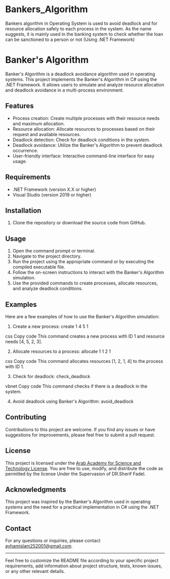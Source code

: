 # Bankers_Algorithm
Bankers algorithm in Operating System is used to avoid deadlock and for resource allocation safely to each process in the system. As the name suggests, it is mainly used in the banking system to check whether the loan can be sanctioned to a person or not (Using .NET Framework)
# Banker's Algorithm

Banker's Algorithm is a deadlock avoidance algorithm used in operating systems. This project implements the Banker's Algorithm in C# using the .NET Framework. It allows users to simulate and analyze resource allocation and deadlock avoidance in a multi-process environment.

## Features

- Process creation: Create multiple processes with their resource needs and maximum allocation.
- Resource allocation: Allocate resources to processes based on their request and available resources.
- Deadlock detection: Check for deadlock conditions in the system.
- Deadlock avoidance: Utilize the Banker's Algorithm to prevent deadlock occurrence.
- User-friendly interface: Interactive command-line interface for easy usage.

## Requirements

- .NET Framework (version X.X or higher)
- Visual Studio (version 2019 or higher)

## Installation

1. Clone the repository or download the source code from GitHub.

## Usage

1. Open the command prompt or terminal.
2. Navigate to the project directory.
3. Run the project using the appropriate command or by executing the compiled executable file.
4. Follow the on-screen instructions to interact with the Banker's Algorithm simulation.
5. Use the provided commands to create processes, allocate resources, and analyze deadlock conditions.

## Examples

Here are a few examples of how to use the Banker's Algorithm simulation:

1. Create a new process:
create 1 4 5 1

css
Copy code
This command creates a new process with ID 1 and resource needs [4, 5, 2, 3].

2. Allocate resources to a process:
allocate 1 1 2 1 

css
Copy code
This command allocates resources [1, 2, 1, 4] to the process with ID 1.

3. Check for deadlock:
check_deadlock

vbnet
Copy code
This command checks if there is a deadlock in the system.

4. Avoid deadlock using Banker's Algorithm:
avoid_deadlock


## Contributing

Contributions to this project are welcome. If you find any issues or have suggestions for improvements, please feel free to submit a pull request.

## License

This project is licensed under the [Arab Academy for Science and Technology License](LICENSE). You are free to use, modify, and distribute the code as permitted by the license Under the Supervasion of DR.Sherif Fadel.

## Acknowledgments

This project was inspired by the Banker's Algorithm used in operating systems and the need for a practical implementation in C# using the .NET Framework.

## Contact

For any questions or inquiries, please contact ayhamislam252001@gmail.com.

---

Feel free to customize the README file according to your specific project requirements, add information about project structure, tests, known issues, or any other relevant details.



    

    

